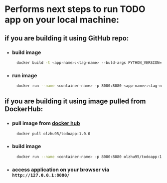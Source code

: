 # Performs next steps to run TODO app on your local machine:

## if you are building it using GitHub repo:
- ### build image
  ```bash
    docker build -t <app-name>:<tag-name> --buld-args PYTHON_VERSION=<your-python-version> .
  ```
- ### run image
  ```bash
    docker run --name <container-name> -p 8080:8080 <app-name>:<tag-name>
  ```
  
## if you are building it using image pulled from DockerHub:
- ### pull image from [docker hub](https://hub.docker.com/r/olzhu95/todoapp/tags)
    ```bash
      docker pull olzhu95/todoapp:1.0.0
    ```
- ### build image
  ```bash
    docker run --name <container-name> -p 8080:8080 olzhu95/todoapp:1.0.0
  ```
- ### access application on your browser via `http://127.0.0.1:8080/`